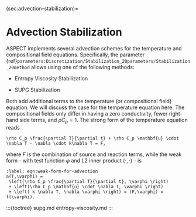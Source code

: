 (sec:advection-stabilization)=
# Advection Stabilization

ASPECT implements several advection schemes for
the temperature and compositional field equations. Specifically, the parameter
{ref}`parameters:Discretization/Stabilization_20parameters/Stabilization_20method`
allows using one of the following methods:

-   Entropy Viscosity Stabilization

-   SUPG Stabilization

Both add additional terms to the temperature (or compositional field)
equation. We will discuss the case for the temperature equation here. The
compositional fields only differ in having a zero conductivity, fewer
right-hand side terms, and $\rho C_p=1$. The strong form of the temperature
equation reads
```{math}
\rho C_p \frac{\partial T}{\partial t} + \rho C_p \mathbf{u} \cdot \nabla T - \nabla \cdot k\nabla T = F,
```
where $F$ is the combination of source and reaction terms, while the weak
form - with test function $\varphi$ and L2 inner product $(\cdot,\cdot)$ - is
```{math}
:label: eqn:weak-form-for-advection
a(T,\varphi) =
 \left(\rho C_p \frac{\partial T}{\partial t}, \varphi \right)
 + \left(\rho C_p \mathbf{u} \cdot \nabla T, \varphi \right)
 + \left( k \nabla T, \nabla \varphi \right) = (F,\varphi) = f(\varphi).
```

:::{toctree}
supg.md
entropy-viscosity.md
:::
